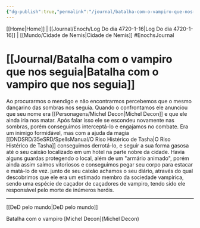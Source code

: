 ```yaml
---
{"dg-publish":true,"permalink":"/journal/batalha-com-o-vampiro-que-nos-seguia/","dgHomeLink":true,"dgPassFrontmatter":false}
---
```


[[Home|Home]] | [[Journal/Enoch/Log Do dia 4720-1-16|Log Do dia 4720-1-16]] | [[Mundo/Cidade de Nemis|Cidade de Nemis]] 
#EnochsJournal 

# [[Journal/Batalha com o vampiro que nos seguia|Batalha com o vampiro que nos seguia]]

Ao procurarmos o mendigo e não encontrarmos percebemos que o mesmo dançarino das sombras nos seguia. Quando o confrontamos ele anunciou que seu nome era [[Personagens/Michel Decon|Michel Decon]] e que ele ainda iria nos matar.
Após falar isso ele se escondeu novamente nas sombras, porém conseguimos interceptá-lo e engajamos no combate.
Era um inimigo formidável, mas com a ajuda da magia [[DNDSRD/35eSRD/SpellsManual/O Riso Histérico de Tasha|O Riso Histérico de Tasha]] conseguimos derrotá-lo, e seguir a sua forma gasosa até o seu caixão localizado em um hotel na parte nobre da cidade.
Havia alguns guardas protegendo o local, além de um "armário animado", porém ainda assim saímos vitoriosos e conseguimos pegar seu corpo para estacar e matá-lo de vez.
junto de seu caixão achamos o seu diário, através do qual descobrimos que ele era um estimado membro da sociedade vampírica, sendo uma espécie de caçador de caçadores de vampiro, tendo sido ele responsável pelo morte de inúmeros heróis.

---
[[DeD pelo mundo|DeD pelo mundo]] 

<span 
	  class='ob-timelines' 
	  data-date='4720-01-16-02' 
	  data-title='Batalha com o vampiro que nos seguia'> 
	Batalha com o vampiro [Michel Decon](Michel Decon)
</span>